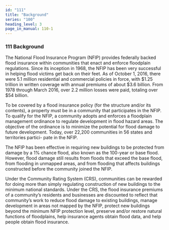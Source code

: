 ```yaml
---
id: "111"
title: "Background"
series: "100"
heading_level: 3
page_in_manual: 110-1
---
```


### 111 Background

The National Flood Insurance Program (NFIP) provides federally backed flood insurance within communities that enact and enforce floodplain regulations. Since its inception in 1968, the NFIP has been very successful in helping flood victims get back on their feet. As of October 1, 2016, there were 5.1 million residential and commercial policies in force, with $1.25 trillion in written coverage with annual premiums of about $3.6 billion. From 1978 through March 2016, over 2.2 million losses were paid, totaling over $54 billion.

To be covered by a flood insurance policy (for the structure and/or its contents), a property must be in a community that participates in the NFIP. To qualify for the NFIP, a community adopts and enforces a floodplain management ordinance to regulate development in flood hazard areas. The objective of the ordinance is to minimize the potential for flood damage to future development. Today, over 22,200 communities in 56 states and territories partici- pate in the NFIP.

The NFIP has been effective in requiring new buildings to be protected from damage by a 1% chance flood, also known as the 100-year or base flood. However, flood damage still results from floods that exceed the base flood, from flooding in unmapped areas, and from flooding that affects buildings constructed before the community joined the NFIP.

Under the Community Rating System (CRS), communities can be rewarded for doing more than simply regulating construction of new buildings to the minimum national standards. Under the CRS, the flood insurance premiums of a community’s residents and businesses are discounted to reflect that community’s work to reduce flood damage to existing buildings, manage development in areas not mapped by the NFIP, protect new buildings beyond the minimum NFIP protection level, preserve and/or restore natural functions of floodplains, help insurance agents obtain flood data, and help people obtain flood insurance.
